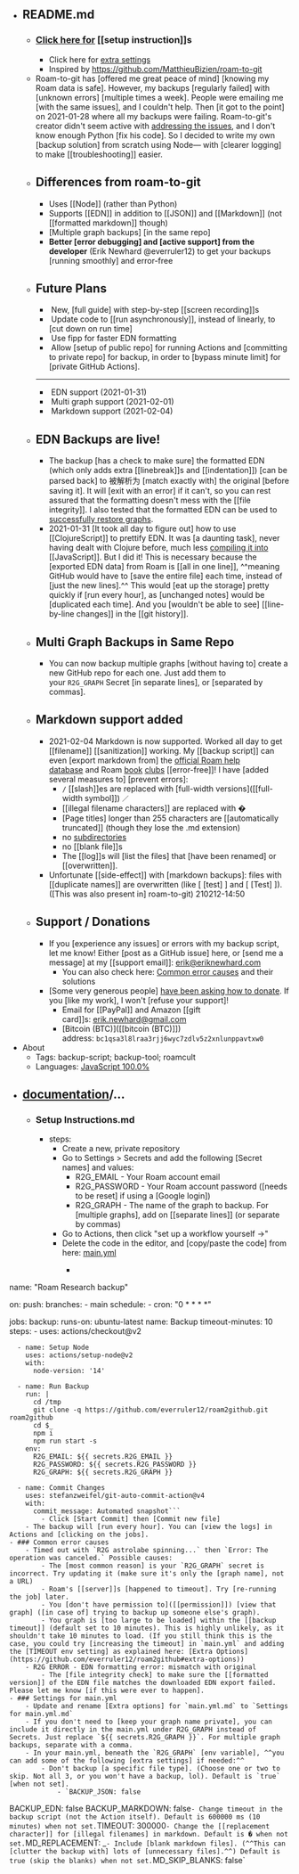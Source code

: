 - ## README.md
    - ### [Click here for](https://github.com/everruler12/roam2github/blob/main/documentation/Setup%20Instructions.md) [[setup instruction]]s
        - Click here for [extra settings](https://github.com/everruler12/roam2github/blob/main/documentation/Settings%20for%20main.yml.md)
        - Inspired by https://github.com/MatthieuBizien/roam-to-git
    - Roam-to-git has [offered me great peace of mind] [knowing my Roam data is safe]. However, my backups [regularly failed] with [unknown errors] [multiple times a week]. People were emailing me [with the same issues], and I couldn't help. Then [it got to the point] on 2021-01-28 where all my backups were failing. Roam-to-git's creator didn't seem active with [addressing the issues](((23-g_XxGE))), and I don't know enough Python [fix his code]. So I decided to write my own [backup solution] from scratch using Node— with [clearer logging] to make [[troubleshooting]] easier.
    - ## Differences from roam-to-git
        - Uses [[Node]] (rather than Python)
        - Supports [[EDN]] in addition to [[JSON]] and [[Markdown]] (not [[formatted markdown]] though)
        - [Multiple graph backups] [in the same repo]
        - __Better [error debugging] and [active support] from the developer__ (Erik Newhard @everruler12) to get your backups [running smoothly] and error-free
    - ## Future Plans
        -  New, [full guide] with step-by-step [[screen recording]]s
        -  Update code to [[run asynchronously]], instead of linearly, to [cut down on run time]
        -  Use fipp for faster EDN formatting
        -  Allow [setup of public repo] for running Actions and [committing to private repo] for backup, in order to [bypass minute limit] for [private GitHub Actions].
        - ---
        -  EDN support (2021-01-31)
        -  Multi graph support (2021-02-01)
        -  Markdown support (2021-02-04)
    - ## EDN Backups are live!
        - The backup [has a check to make sure] the formatted EDN (which only adds extra [[linebreak]]s and [[indentation]]) [can be parsed back] to 被解析为 [match exactly with] the original [before saving it]. It will [exit with an error] if it can't, so you can rest assured that the formatting doesn't mess with the [[file integrity]]. I also tested that the formatted EDN can be used to [successfully restore graphs]().
        - 2021-01-31 [It took all day to figure out] how to use [[ClojureScript]] to prettify EDN. It was [a daunting task], never having dealt with Clojure before, much less [compiling it into]([[compile]]) [[JavaScript]]. But I did it! This is necessary because the [exported EDN data] from Roam is [[all in one line]], ^^meaning GitHub would have to [save the entire file] each time, instead of [just the new lines].^^ This would [eat up the storage] pretty quickly if [run every hour], as [unchanged notes] would be [duplicated each time]. And you [wouldn't be able to see] [[line-by-line changes]] in the [[git history]].
    - ## Multi Graph Backups in Same Repo
        - You can now backup multiple graphs [without having to] create a new GitHub repo for each one. Just add them to your `R2G_GRAPH` Secret [in separate lines], or [separated by commas].
    - ## Markdown support added
        - 2021-02-04 Markdown is now supported. Worked all day to get [[filename]] [[sanitization]] working. My [[backup script]] can even [export markdown from] the [official Roam help database](https://roamresearch.com/#/app/help) and Roam [book](https://roamresearch.com/#/app/roam-book-club) [clubs](https://roamresearch.com/#/app/roam-book-club-2) [[error-free]]! I have [added several measures to] [prevent errors]:
            - `/` [[slash]]es are replaced with [full-width versions]([[full-width symbol]]) `／`
            - [[illegal filename characters]] are replaced with �
            - [Page titles] longer than 255 characters are [[automatically truncated]] (though they lose the .md extension)
            - no [subdirectories]([[subdirectory]])
            - no [[blank file]]s
            - The [[log]]s will [list the files] that [have been renamed] or [[overwritten]].
        - Unfortunate [[side-effect]] with [markdown backups]: files with [[duplicate names]] are overwritten (like [ [test] ] and [ [Test] ]). ([This was also present in] roam-to-git)
210212-14:50
    - ## Support / Donations
        - If you [experience any issues] or errors with my backup script, let me know! Either [post as a GitHub issue] here, or [send me a message] at my [[support email]]: [erik@eriknewhard.com](mailto:erik@eriknewhard.com)
            - You can also check here: [Common error causes](https://github.com/everruler12/roam2github/blob/main/documentation/Common%20error%20causes.md) and their solutions
        - [Some very generous people] [have been asking how to donate]([[donate]]). If you [like my work], I won't [refuse your support]!
            - Email for [[PayPal]] and Amazon [[gift card]]s: [erik.newhard@gmail.com](https://github.com/everruler12/roam2github/blob/main/erik.newhard@gmail.com)
            - [Bitcoin (BTC)]([[bitcoin (BTC)]]) address: `bc1qsa3l8lraa3rjj6wyc7zdlv5z2xnlunppavtxw0`
- About
    - Tags: backup-script; backup-tool; roamcult
    - Languages: [JavaScript 100.0%](https://github.com/everruler12/roam2github/search?l=javascript)
- ## [documentation](https://github.com/everruler12/roam2github/tree/main/documentation)/...
    - ### Setup Instructions.md
        - steps: 
            - Create a new, private repository
            - Go to Settings > Secrets and add the following [Secret names] and values:
                - R2G_EMAIL - Your Roam account email
                - R2G_PASSWORD - Your Roam account password ([needs to be reset] if using a [Google login])
                - R2G_GRAPH - The name of the graph to backup. For [multiple graphs], add on [[separate lines]] (or separate by commas)
            - Go to Actions, then click "set up a workflow yourself →"
            - Delete the code in the editor, and [copy/paste the code] from here: [main.yml](https://raw.githubusercontent.com/everruler12/roam2github-demo/main/.github/workflows/main.yml)
                - ```shell
name: "Roam Research backup"

on:
  push:
    branches:
      - main
  schedule:
      - cron: "0 * * * *"

jobs:
  backup:
    runs-on: ubuntu-latest
    name: Backup
    timeout-minutes: 10
    steps:
      - uses: actions/checkout@v2
      
      - name: Setup Node
        uses: actions/setup-node@v2
        with:
          node-version: '14'
      
      - name: Run Backup
        run: |
          cd /tmp
          git clone -q https://github.com/everruler12/roam2github.git roam2github
          cd $_
          npm i
          npm run start -s
        env:
          R2G_EMAIL: ${{ secrets.R2G_EMAIL }}
          R2G_PASSWORD: ${{ secrets.R2G_PASSWORD }}
          R2G_GRAPH: ${{ secrets.R2G_GRAPH }}

      - name: Commit Changes
        uses: stefanzweifel/git-auto-commit-action@v4
        with:
          commit_message: Automated snapshot```
            - Click [Start Commit] then [Commit new file]
        - The backup will [run every hour]. You can [view the logs] in Actions and [clicking on the jobs].
    - ### Common error causes
        - Timed out with `R2G astrolabe spinning...` then `Error: The operation was canceled.` Possible causes:
            - The [most common reason] is your `R2G_GRAPH` secret is incorrect. Try updating it (make sure it's only the [graph name], not a URL)
            - Roam's [[server]]s [happened to timeout]. Try [re-running the job] later.
            - You [don't have permission to]([[permission]]) [view that graph] ([in case of] trying to backup up someone else's graph).
            - You graph is [too large to be loaded] within the [[backup timeout]] (default set to 10 minutes). This is highly unlikely, as it shouldn't take 10 minutes to load. (If you still think this is the case, you could try [increasing the timeout] in `main.yml` and adding the [TIMEOUT env setting] as explained here: [Extra Options](https://github.com/everruler12/roam2github#extra-options))
        - R2G ERROR - EDN formatting error: mismatch with original
            - The [file integrity check] to make sure the [[formatted version]] of the EDN file matches the downloaded EDN export failed. Please let me know [if this were ever to happen].
    - ### Settings for main.yml
        - Update and rename [Extra options] for `main.yml.md` to `Settings for main.yml.md`
        - If you don't need to [keep your graph name private], you can include it directly in the main.yml under R2G_GRAPH instead of Secrets. Just replace `${{ secrets.R2G_GRAPH }}`. For multiple graph backups, separate with a comma.
        - In your main.yml, beneath the `R2G_GRAPH` [env variable], ^^you can add some of the following [extra settings] if needed:^^
            - Don't backup [a specific file type]. (Choose one or two to skip. Not all 3, or you won't have a backup, lol). Default is `true` [when not set].
                - `BACKUP_JSON: false
BACKUP_EDN: false
BACKUP_MARKDOWN: false`
            - Change timeout in the backup script (not the Action itself). Default is 600000 ms (10 minutes) when not set.
`TIMEOUT: 300000`
            - Change the [[replacement character]] for [illegal filenames] in markdown. Default is � when not set.
`MD_REPLACEMENT: _`
            - Include [blank markdown files]. (^^This can [clutter the backup with] lots of [unnecessary files].^^) Default is true (skip the blanks) when not set.
`MD_SKIP_BLANKS: false`
